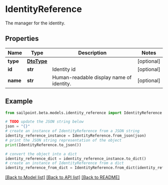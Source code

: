 # IdentityReference

The manager for the identity.

## Properties

Name | Type | Description | Notes
------------ | ------------- | ------------- | -------------
**type** | [**DtoType**](DtoType.md) |  | [optional] 
**id** | **str** | Identity id | [optional] 
**name** | **str** | Human-readable display name of identity. | [optional] 

## Example

```python
from sailpoint.beta.models.identity_reference import IdentityReference

# TODO update the JSON string below
json = "{}"
# create an instance of IdentityReference from a JSON string
identity_reference_instance = IdentityReference.from_json(json)
# print the JSON string representation of the object
print(IdentityReference.to_json())

# convert the object into a dict
identity_reference_dict = identity_reference_instance.to_dict()
# create an instance of IdentityReference from a dict
identity_reference_from_dict = IdentityReference.from_dict(identity_reference_dict)
```
[[Back to Model list]](../README.md#documentation-for-models) [[Back to API list]](../README.md#documentation-for-api-endpoints) [[Back to README]](../README.md)


